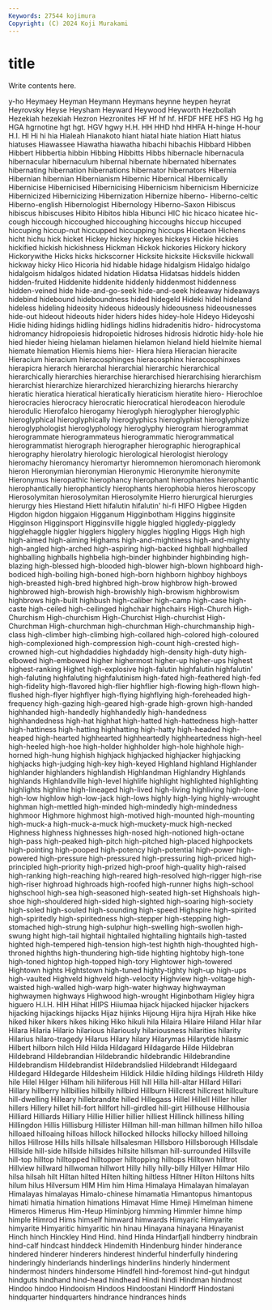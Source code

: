 ```yaml
---
Keywords: 27544 kojimura
Copyright: (C) 2024 Koji Murakami
---
```


# title

Write contents here.



y-ho Heymaey Heyman
Heymann Heymans heynne heypen heyrat Heyrovsky Heyse Heysham Heyward Heywood
Heyworth Hezbollah Hezekiah hezekiah Hezron Hezronites HF Hf hf hf.
HFDF HFE HFS HG Hg hg HGA hgrnotine hgt hgt.
HGV hgwy H.H. HH HHD hhd HHFA H-hinge H-hour H.I.
HI Hi hi hia Hialeah Hianakoto hiant hiatal hiate hiation
Hiatt hiatus hiatuses Hiawassee Hiawatha hiawatha hibachi hibachis Hibbard Hibben
Hibbert Hibbertia hibbin Hibbing Hibbitts Hibbs hibernacle hibernacula hibernacular hibernaculum
hibernal hibernate hibernated hibernates hibernating hibernation hibernations hibernator hibernators Hibernia
Hibernian hibernian Hibernianism Hibernic Hibernical Hibernically Hibernicise Hibernicised Hibernicising Hibernicism
hibernicism Hibernicize Hibernicized Hibernicizing Hibernization Hibernize hiberno- Hiberno-celtic Hiberno-english Hibernologist
Hibernology Hiberno-Saxon Hibiscus hibiscus hibiscuses Hibito Hibitos hibla Hibunci HIC
hic hicaco hicatee hic-cough hiccough hiccoughed hiccoughing hiccoughs hiccup hiccuped
hiccuping hiccup-nut hiccupped hiccupping hiccups Hicetaon Hichens hicht hichu hick
hicket Hickey hickey hickeyes hickeys Hickie hickies hickified hickish hickishness
Hickman Hickok hickories Hickory hickory Hickorywithe Hicks hicks hickscorner Hicksite
hicksite Hicksville hickwall hickway hicky Hico Hicoria hid hidable hidage
hidalgism Hidalgo hidalgo hidalgoism hidalgos hidated hidation Hidatsa Hidatsas hiddels
hidden hidden-fruited Hiddenite hiddenite hiddenly hiddenmost hiddenness hidden-veined hide hide-and-go-seek
hide-and-seek hideaway hideaways hidebind hidebound hideboundness hided hidegeld Hideki hidel
hideland hideless hideling hideosity hideous hideously hideousness hideousnesses hide-out hideout
hideouts hider hiders hides hidey-hole Hideyo Hideyoshi Hidie hiding hidings
hidling hidlings hidlins hidradenitis hidro- hidrocystoma hidromancy hidropoiesis hidropoietic hidroses
hidrosis hidrotic hidy-hole hie hied hieder hieing hielaman hielamen hielamon
hieland hield hielmite hiemal hiemate hiemation Hiemis hiems hier- Hiera
hiera Hieracian hieracite Hieracium hieracium hieracosphinges hieracosphinx hieracosphinxes hierapicra hierarch
hierarchal hierarchial hierarchic hierarchical hierarchically hierarchies hierarchise hierarchised hierarchising hierarchism
hierarchist hierarchize hierarchized hierarchizing hierarchs hierarchy hieratic hieratica hieratical hieratically
hieraticism hieratite hiero- Hierochloe hierocracies hierocracy hierocratic hierocratical hierodeacon hierodule
hierodulic Hierofalco hierogamy hieroglyph hieroglypher hieroglyphic hieroglyphical hieroglyphically hieroglyphics hieroglyphist
hieroglyphize hieroglyphologist hieroglyphology hieroglyphy hierogram hierogrammat hierogrammate hierogrammateus hierogrammatic hierogrammatical
hierogrammatist hierograph hierographer hierographic hierographical hierography hierolatry hierologic hierological hierologist
hierology hieromachy hieromancy hieromartyr hieromnemon hieromonach hieromonk hieron Hieronymian hieronymian
Hieronymic Hieronymite hieronymite Hieronymus hieropathic hierophancy hierophant hierophantes hierophantic hierophantically
hierophanticly hierophants hierophobia hieros hieroscopy Hierosolymitan hierosolymitan Hierosolymite Hierro hierurgical
hierurgies hierurgy hies Hiestand Hiett hifalutin hifalutin' hi-fi HIFO Higbee
Higden Higdon higdon higgaion Higganum Higginbotham Higgins higginsite Higginson Higginsport
Higginsville higgle higgled higgledy-piggledy higglehaggle higgler higglers higglery higgles higgling
Higgs High high high-aimed high-aiming Highams high-and-mightiness high-and-mighty high-angled high-arched
high-aspiring high-backed highball highballed highballing highballs highbelia high-binder highbinder highbinding
high-blazing high-blessed high-blooded high-blower high-blown highboard high-bodiced high-boiling high-boned high-born
highborn highboy highboys high-breasted high-bred highbred high-brow highbrow high-browed highbrowed
high-browish high-browishly high-browism highbrowism highbrows high-built highbush high-caliber high-camp high-case
high-caste high-ceiled high-ceilinged highchair highchairs High-Church High-Churchism High-churchism High-Churchist High-churchist
High-Churchman High-churchman high-churchman High-churchmanship high-class high-climber high-climbing high-collared high-colored high-coloured
high-complexioned high-compression high-count high-crested high-crowned high-cut highdaddies highdaddy high-density high-duty
high-elbowed high-embowed higher highermost higher-up higher-ups highest highest-ranking Highet high-explosive
high-falutin highfalutin highfalutin' high-faluting highfaluting highfalutinism high-fated high-feathered high-fed high-fidelity
high-flavored high-flier highflier high-flowing high-flown high-flushed high-flyer highflyer high-flying highflying
high-foreheaded high-frequency high-gazing high-geared high-grade high-grown high-handed highhanded high-handedly highhandedly
high-handedness highhandedness high-hat highhat high-hatted high-hattedness high-hatter high-hattiness high-hatting highhatting
high-hatty high-headed high-heaped high-hearted highhearted highheartedly highheartedness high-heel high-heeled high-hoe
high-holder highholder high-hole highhole high-horned high-hung highish highjack highjacked highjacker
highjacking highjacks high-judging high-key high-keyed Highland highland Highlander highlander highlanders
highlandish Highlandman Highlandry Highlands highlands Highlandville high-level highlife highlight highlighted
highlighting highlights highline high-lineaged high-lived high-living highliving high-lone high-low highlow
high-low-jack high-lows highly high-lying highly-wrought highman high-mettled high-minded high-mindedly high-mindedness
highmoor Highmore highmost high-motived high-mounted high-mounting high-muck-a high-muck-a-muck high-muckety-muck high-necked
Highness highness highnesses high-nosed high-notioned high-octane high-pass high-peaked high-pitch high-pitched
high-placed highpockets high-pointing high-pooped high-potency high-potential high-power high-powered high-pressure high-pressured
high-pressuring high-priced high-principled high-priority high-prized high-proof high-quality high-raised high-ranking high-reaching
high-reared high-resolved high-rigger high-rise high-riser highroad highroads high-roofed high-runner highs
high-school highschool high-sea high-seasoned high-seated high-set Highshoals high-shoe high-shouldered high-sided
high-sighted high-soaring high-society high-soled high-souled high-sounding high-speed Highspire high-spirited high-spiritedly
high-spiritedness high-stepper high-stepping high-stomached high-strung high-sulphur high-swelling high-swollen high-swung hight
high-tail hightail hightailed hightailing hightails high-tasted highted high-tempered high-tension high-test
highth high-thoughted high-throned highths high-thundering high-tide highting hightoby high-tone high-toned
hightop high-topped high-tory Hightower high-towered Hightown hights Hightstown high-tuned highty-tighty
high-up high-ups high-vaulted Highveld highveld high-velocity Highview high-voltage high-waisted high-walled
high-warp high-water highway highwayman highwaymen highways Highwood high-wrought Higinbotham Higley
higra higuero H.I.H. HIH Hihat HIIPS Hiiumaa hijack hijacked hijacker
hijackers hijacking hijackings hijacks Hijaz hijinks Hijoung Hijra hijra Hijrah
Hike hike hiked hiker hikers hikes hiking Hiko hikuli hila
Hilaira Hilaire Hiland Hilar hilar Hilara Hilaria Hilario hilarious hilariously
hilariousness hilarities hilarity Hilarius hilaro-tragedy Hilarus Hilary hilary Hilarymas Hilarytide
hilasmic Hilbert hilborn hilch Hild Hilda Hildagard Hildagarde Hilde Hildebran
Hildebrand Hildebrandian Hildebrandic hildebrandic Hildebrandine Hildebrandism Hildebrandist Hildebrandslied Hildebrandt Hildegaard
Hildegard Hildegarde Hildesheim Hildick Hildie hilding hildings Hildreth Hildy hile
Hilel Hilger Hilham hili hiliferous Hill hill Hilla hill-altar Hillard
Hillari Hillary hillberry hillbillies hillbilly hillbird Hillburn Hillcrest hillcrest hillculture
hill-dwelling Hilleary hillebrandite hilled Hillegass Hillel Hillell Hiller hiller hillers
Hillery hillet hill-fort hillfort hill-girdled hill-girt Hillhouse Hillhousia Hilliard Hilliards
Hilliary Hillie Hillier hillier hilliest Hillinck hilliness hilling Hillingdon Hillis
Hillisburg Hillister Hillman hill-man hillman hillmen hillo hilloa hilloaed hilloaing
hilloas hillock hillocked hillocks hillocky hilloed hilloing hillos Hillrose Hills
hills hillsale hillsalesman Hillsboro Hillsborough Hillsdale Hillside hill-side hillside hillsides
hillsite hillsman hill-surrounded Hillsville hill-top hilltop hilltopped hilltopper hilltopping hilltops
Hilltown hilltrot Hillview hillward hillwoman hillwort Hilly hilly hilly-billy Hillyer
Hilmar Hilo hilsa hilsah hilt Hiltan hilted Hilten hilting hiltless
Hiltner Hilton Hiltons hilts hilum hilus Hilversum HIM Him him
Hima Himalaya Himalayan himalayan Himalayas himalayas Himalo-chinese himamatia Himantopus himantopus
himati himatia himation himations Himavat Hime Himeji Himelman himene Himeros
Himerus Him-Heup Himinbjorg himming Himmler himne himp himple Himrod Hims
himself himward himwards Himyaric Himyarite himyarite Himyaritic himyaritic hin hinau
Hinayana hinayana Hinayanist Hinch hinch Hinckley Hind Hind. hind Hinda
Hindarfjall hindberry hindbrain hind-calf hindcast hinddeck Hindemith Hindenburg hinder hinderance
hindered hinderer hinderers hinderest hinderful hinderfully hindering hinderingly hinderlands hinderlings
hinderlins hinderly hinderment hindermost hinders hindersome Hindfell hind-foremost hind-gut hindgut
hindguts hindhand hind-head hindhead Hindi hindi Hindman hindmost Hindoo hindoo
Hindooism Hindoos Hindoostani Hindorff Hindostani hindquarter hindquarters hindrance hindrances hinds
